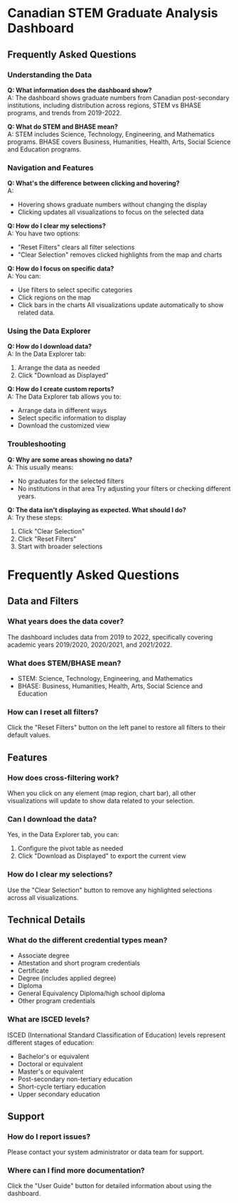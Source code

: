 # Canadian STEM Graduate Analysis Dashboard
## Frequently Asked Questions

### Understanding the Data

**Q: What information does the dashboard show?**  
A: The dashboard shows graduate numbers from Canadian post-secondary institutions, including distribution across regions, STEM vs BHASE programs, and trends from 2019-2022.

**Q: What do STEM and BHASE mean?**  
A: STEM includes Science, Technology, Engineering, and Mathematics programs. BHASE covers Business, Humanities, Health, Arts, Social Science and Education programs.

### Navigation and Features

**Q: What's the difference between clicking and hovering?**  
A: 
- Hovering shows graduate numbers without changing the display
- Clicking updates all visualizations to focus on the selected data

**Q: How do I clear my selections?**  
A: You have two options:
- "Reset Filters" clears all filter selections
- "Clear Selection" removes clicked highlights from the map and charts

**Q: How do I focus on specific data?**  
A: You can:
- Use filters to select specific categories
- Click regions on the map
- Click bars in the charts
All visualizations update automatically to show related data.

### Using the Data Explorer

**Q: How do I download data?**  
A: In the Data Explorer tab:
1. Arrange the data as needed
2. Click "Download as Displayed"

**Q: How do I create custom reports?**  
A: The Data Explorer tab allows you to:
- Arrange data in different ways
- Select specific information to display
- Download the customized view

### Troubleshooting

**Q: Why are some areas showing no data?**  
A: This usually means:
- No graduates for the selected filters
- No institutions in that area
Try adjusting your filters or checking different years.

**Q: The data isn't displaying as expected. What should I do?**  
A: Try these steps:
1. Click "Clear Selection"
2. Click "Reset Filters"
3. Start with broader selections

# Frequently Asked Questions

## Data and Filters

### What years does the data cover?
The dashboard includes data from 2019 to 2022, specifically covering academic years 2019/2020, 2020/2021, and 2021/2022.

### What does STEM/BHASE mean?
- STEM: Science, Technology, Engineering, and Mathematics
- BHASE: Business, Humanities, Health, Arts, Social Science and Education

### How can I reset all filters?
Click the "Reset Filters" button on the left panel to restore all filters to their default values.

## Features

### How does cross-filtering work?
When you click on any element (map region, chart bar), all other visualizations will update to show data related to your selection.

### Can I download the data?
Yes, in the Data Explorer tab, you can:
1. Configure the pivot table as needed
2. Click "Download as Displayed" to export the current view

### How do I clear my selections?
Use the "Clear Selection" button to remove any highlighted selections across all visualizations.

## Technical Details

### What do the different credential types mean?
- Associate degree
- Attestation and short program credentials
- Certificate
- Degree (includes applied degree)
- Diploma
- General Equivalency Diploma/high school diploma
- Other program credentials

### What are ISCED levels?
ISCED (International Standard Classification of Education) levels represent different stages of education:
- Bachelor's or equivalent
- Doctoral or equivalent
- Master's or equivalent
- Post-secondary non-tertiary education
- Short-cycle tertiary education
- Upper secondary education

## Support

### How do I report issues?
Please contact your system administrator or data team for support.

### Where can I find more documentation?
Click the "User Guide" button for detailed information about using the dashboard.